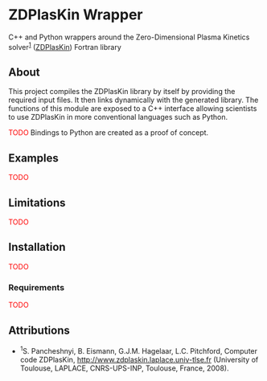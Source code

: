 # ZDPlasKin Wrapper

C++ and Python wrappers around the Zero-Dimensional Plasma Kinetics solver<sup>[1](#attributions)</sup> ([ZDPlasKin](http://www.zdplaskin.laplace.univ-tlse.fr/index.html))
Fortran library

## About
This project compiles the ZDPlasKin library by itself by providing the required input files.
It then links dynamically with the generated library. The functions of this module are exposed to
a C++  interface allowing scientists to use ZDPlasKin in more conventional languages such as Python.

<span style="color:red">TODO</span> Bindings to Python are created as a proof of concept.

## Examples
<span style="color:red">TODO</span>
## Limitations
<span style="color:red">TODO</span>
## Installation
<span style="color:red">TODO</span>
### Requirements
<span style="color:red">TODO</span>

## Attributions
* <sup>1</sup>S. Pancheshnyi, B. Eismann, G.J.M. Hagelaar, L.C. Pitchford, Computer code ZDPlasKin,
  http://www.zdplaskin.laplace.univ-tlse.fr (University of Toulouse, LAPLACE, CNRS-UPS-INP, Toulouse, France, 2008).
